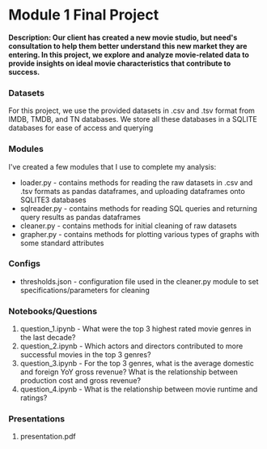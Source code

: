 
# Module 1 Final Project 



**Description: Our client has created a new movie studio, but need's consultation to help them better understand this new market they are entering. In this project, we explore and analyze movie-related data to provide insights on ideal movie characteristics that contribute to success.**

### Datasets
For this project, we use the provided datasets in .csv and .tsv format from IMDB, TMDB, and TN databases. We store all these databases in a SQLITE databases for ease of access and querying

### Modules

I've created a few modules that I use to complete my analysis:

- loader.py - contains methods for reading the raw datasets in .csv and .tsv formats as pandas dataframes, and uploading dataframes onto SQLITE3 databases
- sqlreader.py - contains methods for reading SQL queries and returning query results as pandas dataframes
- cleaner.py - contains methods for initial cleaning of raw datasets
- grapher.py - contains methods for plotting various types of graphs with some standard attributes

### Configs
- thresholds.json - configuration file used in the cleaner.py module to set specifications/parameters for cleaning

### Notebooks/Questions

1. question_1.ipynb - What were the top 3 highest rated movie genres in the last decade? 
2. question_2.ipynb - Which actors and directors contributed to more successful movies in the top 3 genres?
3. question_3.ipynb - For the top 3 genres, what is the average domestic and foreign YoY gross revenue? What is the relationship between production cost and gross revenue?
4. question_4.ipynb - What is the relationship between movie runtime and ratings?

### Presentations

1. presentation.pdf
